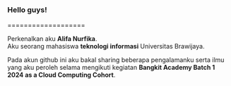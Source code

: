 ### Hello guys!
===================

Perkenalkan aku **Alifa Nurfika**.<br>
Aku seorang mahasiswa **teknologi informasi** Universitas Brawijaya.<br>

Pada akun github ini aku bakal sharing beberapa pengalamanku serta ilmu yang aku peroleh selama mengikuti kegiatan **Bangkit Academy Batch 1 2024 as a Cloud Computing Cohort**.<br>


